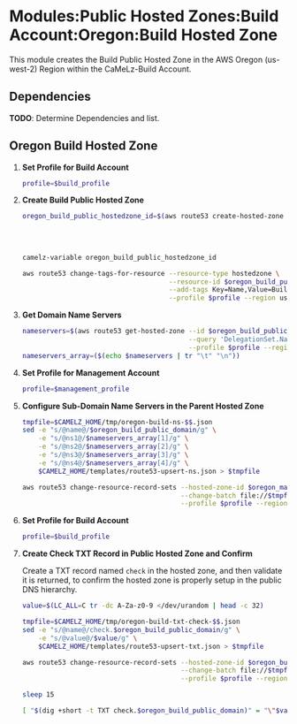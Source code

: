 # Modules:Public Hosted Zones:Build Account:Oregon:Build Hosted Zone

This module creates the Build Public Hosted Zone in the AWS Oregon (us-west-2) Region within the
CaMeLz-Build Account.

## Dependencies

**TODO**: Determine Dependencies and list.

## Oregon Build Hosted Zone

1. **Set Profile for Build Account**

    ```bash
    profile=$build_profile
    ```

1. **Create Build Public Hosted Zone**

    ```bash
    oregon_build_public_hostedzone_id=$(aws route53 create-hosted-zone --name $oregon_build_public_domain \
                                                                       --hosted-zone-config Comment="Public Zone for $oregon_build_public_domain",PrivateZone=false \
                                                                       --caller-reference $(date +%s) \
                                                                       --query 'HostedZone.Id' \
                                                                       --profile $profile --region us-east-1 --output text | cut -f3 -d /)
    camelz-variable oregon_build_public_hostedzone_id

    aws route53 change-tags-for-resource --resource-type hostedzone \
                                         --resource-id $oregon_build_public_hostedzone_id \
                                         --add-tags Key=Name,Value=Build-PublicHostedZone Key=Company,Value=CaMeLz Key=Environment,Value=Build \
                                         --profile $profile --region us-east-1 --output text
    ```

1. **Get Domain Name Servers**

    ```bash
    nameservers=$(aws route53 get-hosted-zone --id $oregon_build_public_hostedzone_id \
                                              --query 'DelegationSet.NameServers' \
                                              --profile $profile --region us-east-1 --output text)
    nameservers_array=($(echo $nameservers | tr "\t" "\n"))
    ```

1. **Set Profile for Management Account**

    ```bash
    profile=$management_profile
    ```

1. **Configure Sub-Domain Name Servers in the Parent Hosted Zone**

    ```bash
    tmpfile=$CAMELZ_HOME/tmp/oregon-build-ns-$$.json
    sed -e "s/@name@/$oregon_build_public_domain/g" \
        -e "s/@ns1@/$nameservers_array[1]/g" \
        -e "s/@ns2@/$nameservers_array[2]/g" \
        -e "s/@ns3@/$nameservers_array[3]/g" \
        -e "s/@ns4@/$nameservers_array[4]/g" \
        $CAMELZ_HOME/templates/route53-upsert-ns.json > $tmpfile

    aws route53 change-resource-record-sets --hosted-zone-id $oregon_management_public_hostedzone_id \
                                            --change-batch file://$tmpfile \
                                            --profile $profile --region us-east-1 --output text
    ```

1. **Set Profile for Build Account**

    ```bash
    profile=$build_profile
    ```

1. **Create Check TXT Record in Public Hosted Zone and Confirm**

   Create a TXT record named `check` in the hosted zone, and then validate it is returned, to confirm the hosted zone is
   properly setup in the public DNS hierarchy.

    ```bash
    value=$(LC_ALL=C tr -dc A-Za-z0-9 </dev/urandom | head -c 32)

    tmpfile=$CAMELZ_HOME/tmp/oregon-build-txt-check-$$.json
    sed -e "s/@name@/check.$oregon_build_public_domain/g" \
        -e "s/@value@/$value/g" \
        $CAMELZ_HOME/templates/route53-upsert-txt.json > $tmpfile

    aws route53 change-resource-record-sets --hosted-zone-id $oregon_build_public_hostedzone_id \
                                            --change-batch file://$tmpfile \
                                            --profile $profile --region us-east-1 --output text

    sleep 15

    [ "$(dig +short -t TXT check.$oregon_build_public_domain)" = "\"$value\"" ] && echo "Check confirmed" || echo "Check failed"
    ```
